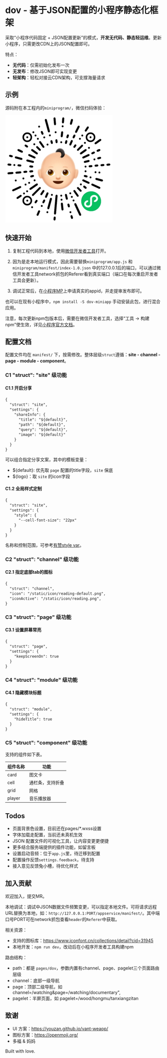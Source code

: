 # dov - 基于JSON配置的小程序静态化框架

采取“小程序代码固定 + JSON配置更新”的模式，**开发无代码、静态轻运维**。更新小程序，只需更改CDN上的JSON配置即可。

特点：
 - **无代码**：仅需初始化发布一次
 - **无发布**：修改JSON即可实现变更
 - **轻架构**：轻松对接云CDN架构，可支撑海量请求


## 示例

源码附在本工程内的`miniprogram/`，微信扫码体验：

![Hi多福](./hidov.jpg)


## 快速开始

1. 复制工程代码到本地，使用[微信开发者工具](https://developers.weixin.qq.com/miniprogram/dev/devtools/download.html)打开。

2. 因为是走本地运行模式，因此需要替换`miniprogram/app.js` 和 `miniprogram/manifest/index-1.0.json` 中的127.0.0.1后的端口，可以通过微信开发者工具network抓包的Referer看到真实端口（端口在每次重启开发者工具会更新）。

3. 调试正常后，在[小程序MP](https://mp.weixin.qq.com/)上申请真实的appid，并走提审发布即可。

也可以在现有小程序中，`npm install -S dov-miniapp` 手动安装此包，进行混合应用。

注意，每次更新npm包版本后，需要在微信开发者工具，选择“工具 -> 构建npm”使生效，详见[小程序官方文档](https://developers.weixin.qq.com/miniprogram/dev/devtools/npm.html)。


## 配置文档

配置文件均在 `manifest/` 下，按需修改。整体层级`struct`遵循：**site -  channel - page - module - component**。

### C1 "struct": "site" 级功能
#### C1.1 开启分享
```
{
  "struct": "site",
  "settings": {
    "shareInfo": {
      "title": "${default}",
      "path": "${default}",
      "query": "${default}",
      "image": "${default}"
    }
  }
}
```
可以组合指定分享文案，其中的模板变量：
 - ${default}: 优先取 `page` 配置的title字段，`site` 保底
 - ${logo}：取 `site` 的icon字段

#### C1.2 全局样式定制
```
{
  "struct": "site",
  "settings": {
    "style": {
      "--cell-font-size": "22px"
    }
  }
}
```
名称和控制范围，可参考[有赞style var](https://github.com/youzan/vant-weapp/blob/dev/packages/common/style/var.less)。

### C2 "struct": "channel" 级功能
#### C2.1 指定底部tab的图标
```
{
  "struct": "channel",
  "icon": "/static/icon/reading-default.png",
  "iconActive": "/static/icon/reading.png",
}
```

### C3 "struct": "page" 级功能
#### C3.1 设置屏幕常亮
```
{
  "struct": "page",
  "settings": {
    "keepScreenOn": true
  }
}
```

### C4 "struct": "module" 级功能
#### C4.1 隐藏模块标题
```
{
  "struct": "module",
  "settings": {
    "hideTitle": true
  }
}
```

### C5 "struct": "component" 级功能

支持的组件如下表。

| 组件名称 | 功能             |
| -------- | ---------------- |
| card     | 图文卡           |
| cell     | 通栏条，支持折叠 |
| grid     | 网格             |
| player   | 音乐播放器       |


## Todos

* 页面背景色设置，目前还在pages/*.wxss设置
* 字体加载走配置，当前还未真机生效
* JSON 配置文件的可视化工具，让内容变更更便捷
* 更多结合服务端提供的插件功能，如留言板
* 设置启动音频：位于`app.js`里，待迁移到配置
* 配置操作反馈`settings.feedback`，待支持
* 接入意见反馈兔小槽，待优化样式


## 加入贡献

欢迎加入，提交MR。

本地调试：调试中JSON数据文件频繁变更，可以指定本地文件。可将请求远程URL替换为本地，如：`http://127.0.0.1:PORT/appservice/manifest/`。其中端口号PORT可在network抓包查看`header`的`Referer`中获取。

相关资源：
* 支持的图标库：https://www.iconfont.cn/collections/detail?cid=31945
* 本地开发：`npm run dev`，改动后在小程序开发者工具构建npm

路由结构：
* path：都是 `pages/dov`，参数内置有channel、page、pagelet三个页面路由层级
* channel：底部一级导航
* page：顶部二级导航，如 channel=/watching&page=/watching/documentary",
* pagelet：半屏页面，如 pagelet=/wood/hongmu/tanxiangzitan

## 致谢

 - UI 方案：<https://youzan.github.io/vant-weapp/>
 - 图标方案：<https://openmoji.org/>
 - 多福 & 妈妈

Built with love.
